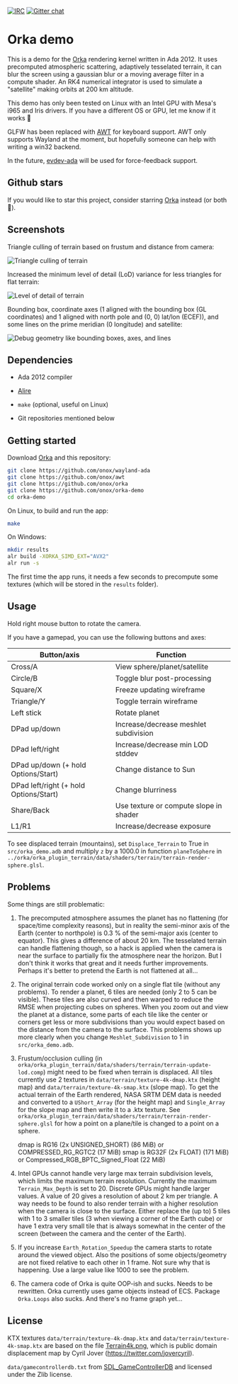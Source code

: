 [![IRC](https://img.shields.io/badge/IRC-%23ada%20on%20freenode-orange.svg)](https://webchat.freenode.net/?channels=ada)
[![Gitter chat](https://badges.gitter.im/gitterHQ/gitter.svg)](https://gitter.im/ada-lang/Lobby)

# Orka demo

This is a demo for the [Orka][url-orka] rendering kernel written in Ada 2012.
It uses precomputed atmospheric scattering, adaptively tesselated terrain, it
can blur the screen using a gaussian blur or a moving average filter in a compute
shader. An RK4 numerical integrator is used to simulate a "satellite" making orbits
at 200 km altitude.

This demo has only been tested on Linux with an Intel GPU with Mesa's i965 and Iris drivers.
If you have a different OS or GPU, let me know if it works :slightly_smiling_face:

GLFW has been replaced with [AWT][url-awt] for keyboard support. AWT only supports Wayland at
the moment, but hopefully someone can help with writing a win32 backend.

In the future, [evdev-ada][url-evdev-ada] will be used for force-feedback support.

## Github stars

If you would like to star this project, consider starring [Orka][url-orka] instead
(or both :slightly_smiling_face:).

## Screenshots

Triangle culling of terrain based on frustum and distance from camera:

![Triangle culling of terrain](images/orka_demo_culling.png)

Increased the minimum level of detail (LoD) variance for less triangles for flat terrain:

![Level of detail of terrain](images/orka_demo_lod.png)

Bounding box, coordinate axes (1 aligned with the bounding box (GL coordinates)
and 1 aligned with north pole and (0, 0) lat/lon (ECEF)), and some lines on the
prime meridian (0 longitude) and satellite:

![Debug geometry like bounding boxes, axes, and lines](images/orka_demo_debug_geom.png)

## Dependencies

 * Ada 2012 compiler

 * [Alire][url-alire]

 * `make` (optional, useful on Linux)

 * Git repositories mentioned below

## Getting started

Download [Orka][url-orka] and this repository:

```sh
git clone https://github.com/onox/wayland-ada
git clone https://github.com/onox/awt
git clone https://github.com/onox/orka
git clone https://github.com/onox/orka-demo
cd orka-demo
```

On Linux, to build and run the app:

```sh
make
```

On Windows:

```sh
mkdir results
alr build -XORKA_SIMD_EXT="AVX2"
alr run -s
```

The first time the app runs, it needs a few seconds to precompute some
textures (which will be stored in the `results` folder).

## Usage

Hold right mouse button to rotate the camera.

If you have a gamepad, you can use the following buttons and axes:

| Button/axis                            | Function                               |
|----------------------------------------|----------------------------------------|
| Cross/A                                | View sphere/planet/satellite           |
| Circle/B                               | Toggle blur post-processing            |
| Square/X                               | Freeze updating wireframe              |
| Triangle/Y                             | Toggle terrain wireframe               |
| Left stick                             | Rotate planet                          |
| DPad up/down                           | Increase/decrease meshlet subdivision  |
| DPad left/right                        | Increase/decrease min LOD stddev       |
| DPad up/down (+ hold Options/Start)    | Change distance to Sun                 |
| DPad left/right (+ hold Options/Start) | Change blurriness                      |
| Share/Back                             | Use texture or compute slope in shader |
| L1/R1                                  | Increase/decrease exposure             |

To see displaced terrain (mountains), set `Displace_Terrain` to True in `src/orka_demo.adb`
and multiply `z` by a 1000.0 in function `planeToSphere` in
`../orka/orka_plugin_terrain/data/shaders/terrain/terrain-render-sphere.glsl`.

## Problems

Some things are still problematic:

1. The precomputed atmosphere assumes the planet has no flattening
   (for space/time complexity reasons), but in reality the semi-minor axis of
   the Earth (center to northpole) is 0.3 % of the semi-major axis (center to equator).
   This gives a difference of about 20 km. The tesselated terrain can
   handle flattening though, so a hack is applied when the camera is near the surface
   to partially fix the atmosphere near the horizon. But I don't think it works
   that great and it needs further improvements.
   Perhaps it's better to pretend the Earth is not flattened at all...

2. The original terrain code worked only on a single flat tile (without any problems).
   To render a planet, 6 tiles are needed (only 2 to 5 can be visible).
   These tiles are also curved and then
   warped to reduce the RMSE when projecting cubes on spheres.
   When you zoom out and view the planet at a distance, some parts of each
   tile like the center or corners get less or more subdivisions than you would
   expect based on the distance from the camera to the surface.
   This problems shows up more clearly when you change `Meshlet_Subdivision`
   to 1 in `src/orka_demo.adb`.

3. Frustum/occlusion culling
   (in `orka/orka_plugin_terrain/data/shaders/terrain/terrain-update-lod.comp`)
   might need to be fixed when terrain is displaced. All tiles currently use
   2 textures in `data/terrain/texture-4k-dmap.ktx` (height map) and
   `data/terrain/texture-4k-smap.ktx` (slope map). To get the actual terrain
   of the Earth rendered, NASA SRTM DEM data is needed and converted to a
   `UShort_Array` (for the height map) and `Single_Array` for the slope map and
   then write it to a .ktx texture.
   See `orka/orka_plugin_terrain/data/shaders/terrain/terrain-render-sphere.glsl`
   for how a point on a plane/tile is changed to a point on a sphere.

   dmap is RG16 (2x UNSIGNED_SHORT) (86 MiB) or COMPRESSED_RG_RGTC2 (17 MiB)
   smap is RG32F (2x FLOAT) (171 MiB) or Compressed_RGB_BPTC_Signed_Float (22 MiB)

4. Intel GPUs cannot handle very large max terrain subdivision levels, which limits
   the maximum terrain resolution. Currently
   the maximum `Terrain_Max_Depth` is set to 20. Discrete GPUs might handle
   larger values. A value of 20 gives a resolution of about 2 km per triangle.
   A way needs to be found to also render terrain with a higher resolution
   when the camera is close to the surface. Either replace the (up to) 5 tiles
   with 1 to 3 smaller tiles (3 when viewing a corner of the Earth cube)
   or have 1 extra very small tile that is always somewhat
   in the center of the screen (between the camera and the center of the Earth).

5. If you increase `Earth_Rotation_Speedup` the camera starts to rotate around
   the viewed object. Also the positions of some objects/geometry are not fixed
   relative to each other in 1 frame. Not sure why that is happening. Use a
   large value like 1000 to see the problem.

6. The camera code of Orka is quite OOP-ish and sucks. Needs to be rewritten.
   Orka currently uses game objects instead of ECS. Package `Orka.Loops` also
   sucks. And there's no frame graph yet...

## License

KTX textures `data/terrain/texture-4k-dmap.ktx` and `data/terrain/texture-4k-smap.ktx`
are based on the file [Terrain4k.png][url-terrain-png],
which is public domain displacement map by Cyril Jover (https://twitter.com/jovercyril).

`data/gamecontrollerdb.txt` from [SDL_GameControllerDB][url-gamecontrollerdb]
and licensed under the Zlib license.

  [url-alire]: https://alire.ada.dev/
  [url-awt]: https://github.com/onox/awt
  [url-evdev-ada]: https://github.com/onox/evdev-ada
  [url-gamecontrollerdb]: https://github.com/gabomdq/SDL_GameControllerDB
  [url-orka]: https://github.com/onox/orka
  [url-terrain-png]: https://github.com/jdupuy/LongestEdgeBisectionDemos/blob/master/assets/Terrain4k.png
